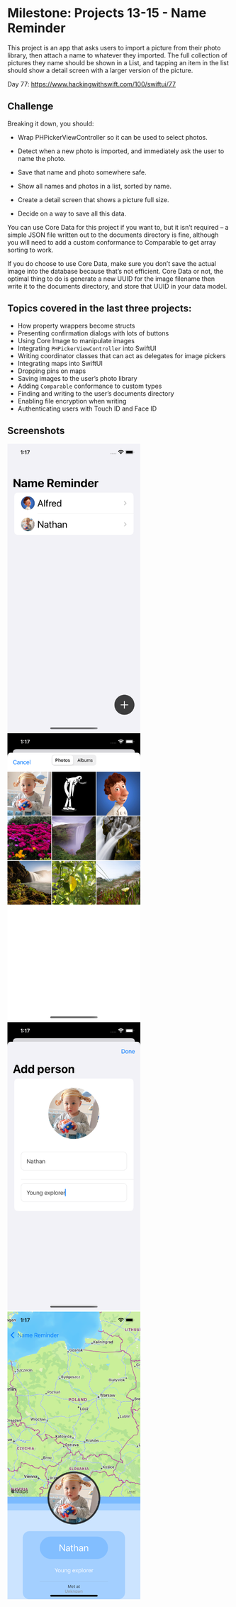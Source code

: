 # Milestone: Projects 13-15 - Name Reminder

This project is  an app that asks users to import a picture from their photo library, then attach a name to whatever they imported. 
The full collection of pictures they name should be shown in a List, and tapping an item in the list should show a detail screen with 
a larger version of the picture.

Day 77: https://www.hackingwithswift.com/100/swiftui/77

## Challenge

Breaking it down, you should:

- Wrap PHPickerViewController so it can be used to select photos.

- Detect when a new photo is imported, and immediately ask the user to name the photo.

- Save that name and photo somewhere safe.

- Show all names and photos in a list, sorted by name.

- Create a detail screen that shows a picture full size.

- Decide on a way to save all this data.

You can use Core Data for this project if you want to, but it isn’t required – a simple JSON file written out to the documents directory
is fine, although you will need to add a custom conformance to Comparable to get array sorting to work.

If you do choose to use Core Data, make sure you don’t save the actual image into the database because that’s not efficient. Core Data or 
not, the optimal thing to do is generate a new UUID for the image filename then write it to the documents directory, and store that UUID in
your data model.

## Topics covered in the last three projects:

- How property wrappers become structs
- Presenting confirmation dialogs with lots of buttons
- Using Core Image to manipulate images
- Integrating `PHPickerViewController` into SwiftUI
- Writing coordinator classes that can act as delegates for image pickers
- Integrating maps into SwiftUI
- Dropping pins on maps
- Saving images to the user’s photo library
- Adding `Comparable` conformance to custom types
- Finding and writing to the user’s documents directory
- Enabling file encryption when writing
- Authenticating users with Touch ID and Face ID

## Screenshots

<img src="Screenshots/Screenshot 1.png" width="300"/> <img src="Screenshots/Screenshot 2.png" width="300"/> 
<img src="Screenshots/Screenshot 3.png" width="300"/> <img src="Screenshots/Screenshot 4.png" width="300"/>
